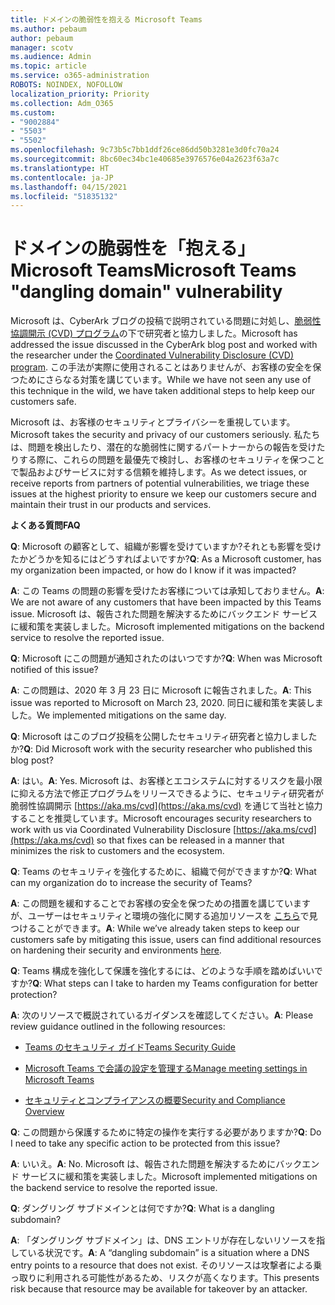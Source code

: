 ```yaml
---
title: ドメインの脆弱性を抱える Microsoft Teams
ms.author: pebaum
author: pebaum
manager: scotv
ms.audience: Admin
ms.topic: article
ms.service: o365-administration
ROBOTS: NOINDEX, NOFOLLOW
localization_priority: Priority
ms.collection: Adm_O365
ms.custom:
- "9002884"
- "5503"
- "5502"
ms.openlocfilehash: 9c73b5c7bb1ddf26ce86dd50b3281e3d0fc70a24
ms.sourcegitcommit: 8bc60ec34bc1e40685e3976576e04a2623f63a7c
ms.translationtype: HT
ms.contentlocale: ja-JP
ms.lasthandoff: 04/15/2021
ms.locfileid: "51835132"
---
```

# <a name="microsoft-teams-dangling-domain-vulnerability"></a><span data-ttu-id="a45ca-102">ドメインの脆弱性を「抱える」 Microsoft Teams</span><span class="sxs-lookup"><span data-stu-id="a45ca-102">Microsoft Teams "dangling domain" vulnerability</span></span>

<span data-ttu-id="a45ca-103">Microsoft は、CyberArk ブログの投稿で説明されている問題に対処し、[脆弱性協調開示 (CVD) プログラム](https://aka.ms/cvd)の下で研究者と協力しました。</span><span class="sxs-lookup"><span data-stu-id="a45ca-103">Microsoft has addressed the issue discussed in the CyberArk blog post and worked with the researcher under the [Coordinated Vulnerability Disclosure (CVD) program](https://aka.ms/cvd).</span></span> <span data-ttu-id="a45ca-104">この手法が実際に使用されることはありませんが、お客様の安全を保つためにさらなる対策を講じています。</span><span class="sxs-lookup"><span data-stu-id="a45ca-104">While we have not seen any use of this technique in the wild, we have taken additional steps to help keep our customers safe.</span></span>

<span data-ttu-id="a45ca-105">Microsoft は、お客様のセキュリティとプライバシーを重視しています。</span><span class="sxs-lookup"><span data-stu-id="a45ca-105">Microsoft takes the security and privacy of our customers seriously.</span></span> <span data-ttu-id="a45ca-106">私たちは、問題を検出したり、潜在的な脆弱性に関するパートナーからの報告を受けたりする際に、これらの問題を最優先で検討し、お客様のセキュリティを保つことで製品およびサービスに対する信頼を維持します。</span><span class="sxs-lookup"><span data-stu-id="a45ca-106">As we detect issues, or receive reports from partners of potential vulnerabilities, we triage these issues at the highest priority to ensure we keep our customers secure and maintain their trust in our products and services.</span></span>

<span data-ttu-id="a45ca-107">**よくある質問**</span><span class="sxs-lookup"><span data-stu-id="a45ca-107">**FAQ**</span></span>

<span data-ttu-id="a45ca-108">**Q**: Microsoft の顧客として、組織が影響を受けていますか?それとも影響を受けたかどうかを知るにはどうすればよいですか?</span><span class="sxs-lookup"><span data-stu-id="a45ca-108">**Q**: As a Microsoft customer, has my organization been impacted, or how do I know if it was impacted?</span></span>

<span data-ttu-id="a45ca-109">**A**: この Teams の問題の影響を受けたお客様については承知しておりません。</span><span class="sxs-lookup"><span data-stu-id="a45ca-109">**A**: We are not aware of any customers that have been impacted by this Teams issue.</span></span> <span data-ttu-id="a45ca-110">Microsoft は、報告された問題を解決するためにバックエンド サービスに緩和策を実装しました。</span><span class="sxs-lookup"><span data-stu-id="a45ca-110">Microsoft implemented mitigations on the backend service to resolve the reported issue.</span></span>

<span data-ttu-id="a45ca-111">**Q**: Microsoft にこの問題が通知されたのはいつですか?</span><span class="sxs-lookup"><span data-stu-id="a45ca-111">**Q**: When was Microsoft notified of this issue?</span></span>

<span data-ttu-id="a45ca-112">**A**: この問題は、2020 年 3 月 23 日に Microsoft に報告されました。</span><span class="sxs-lookup"><span data-stu-id="a45ca-112">**A**: This issue was reported to Microsoft on March 23, 2020.</span></span> <span data-ttu-id="a45ca-113">同日に緩和策を実装しました。</span><span class="sxs-lookup"><span data-stu-id="a45ca-113">We implemented mitigations on the same day.</span></span>

<span data-ttu-id="a45ca-114">**Q**: Microsoft はこのブログ投稿を公開したセキュリティ研究者と協力しましたか?</span><span class="sxs-lookup"><span data-stu-id="a45ca-114">**Q**: Did Microsoft work with the security researcher who published this blog post?</span></span>

<span data-ttu-id="a45ca-115">**A**: はい。</span><span class="sxs-lookup"><span data-stu-id="a45ca-115">**A**: Yes.</span></span> <span data-ttu-id="a45ca-116">Microsoft は、お客様とエコシステムに対するリスクを最小限に抑える方法で修正プログラムをリリースできるように、セキュリティ研究者が脆弱性協調開示 [https://aka.ms/cvd](https://aka.ms/cvd) を通じて当社と協力することを推奨しています。</span><span class="sxs-lookup"><span data-stu-id="a45ca-116">Microsoft encourages security researchers to work with us via Coordinated Vulnerability Disclosure [https://aka.ms/cvd](https://aka.ms/cvd) so that fixes can be released in a manner that minimizes the risk to customers and the ecosystem.</span></span>  

<span data-ttu-id="a45ca-117">**Q**: Teams のセキュリティを強化するために、組織で何ができますか?</span><span class="sxs-lookup"><span data-stu-id="a45ca-117">**Q**: What can my organization do to increase the security of Teams?</span></span>  

<span data-ttu-id="a45ca-118">**A**: この問題を緩和することでお客様の安全を保つための措置を講じていますが、ユーザーはセキュリティと環境の強化に関する追加リソースを [こちら](https://www.microsoft.com/microsoft-365/blog/2020/04/06/it-professionals-privacy-security-microsoft-teams/)で見つけることができます。</span><span class="sxs-lookup"><span data-stu-id="a45ca-118">**A**: While we’ve already taken steps to keep our customers safe by mitigating this issue, users can find additional resources on hardening their security and environments [here](https://www.microsoft.com/microsoft-365/blog/2020/04/06/it-professionals-privacy-security-microsoft-teams/).</span></span>  

<span data-ttu-id="a45ca-119">**Q**: Teams 構成を強化して保護を強化するには、どのような手順を踏めばいいですか?</span><span class="sxs-lookup"><span data-stu-id="a45ca-119">**Q**: What steps can I take to harden my Teams configuration for better protection?</span></span>

<span data-ttu-id="a45ca-120">**A**: 次のリソースで概説されているガイダンスを確認してください。</span><span class="sxs-lookup"><span data-stu-id="a45ca-120">**A**: Please review guidance outlined in the following resources:</span></span> 

- [<span data-ttu-id="a45ca-121">Teams のセキュリティ ガイド</span><span class="sxs-lookup"><span data-stu-id="a45ca-121">Teams Security Guide</span></span>](https://docs.microsoft.com/microsoftteams/teams-security-guide)

- [<span data-ttu-id="a45ca-122">Microsoft Teams で会議の設定を管理する</span><span class="sxs-lookup"><span data-stu-id="a45ca-122">Manage meeting settings in Microsoft Teams</span></span>](https://docs.microsoft.com/microsoftteams/meeting-settings-in-teams)

- [<span data-ttu-id="a45ca-123">セキュリティとコンプライアンスの概要</span><span class="sxs-lookup"><span data-stu-id="a45ca-123">Security and Compliance Overview</span></span>](https://docs.microsoft.com/microsoftteams/security-compliance-overview)

<span data-ttu-id="a45ca-124">**Q**: この問題から保護するために特定の操作を実行する必要がありますか?</span><span class="sxs-lookup"><span data-stu-id="a45ca-124">**Q**: Do I need to take any specific action to be protected from this issue?</span></span>

<span data-ttu-id="a45ca-125">**A**: いいえ。</span><span class="sxs-lookup"><span data-stu-id="a45ca-125">**A**: No.</span></span> <span data-ttu-id="a45ca-126">Microsoft は、報告された問題を解決するためにバックエンド サービスに緩和策を実装しました。</span><span class="sxs-lookup"><span data-stu-id="a45ca-126">Microsoft implemented mitigations on the backend service to resolve the reported issue.</span></span>

<span data-ttu-id="a45ca-127">**Q**: ダングリング サブドメインとは何ですか?</span><span class="sxs-lookup"><span data-stu-id="a45ca-127">**Q**: What is a dangling subdomain?</span></span>

<span data-ttu-id="a45ca-128">**A**: 「ダングリング サブドメイン」は、DNS エントリが存在しないリソースを指している状況です。</span><span class="sxs-lookup"><span data-stu-id="a45ca-128">**A**:  A “dangling subdomain” is a situation where a DNS entry points to a resource that does not exist.</span></span>  <span data-ttu-id="a45ca-129">そのリソースは攻撃者による乗っ取りに利用される可能性があるため、リスクが高くなります。</span><span class="sxs-lookup"><span data-stu-id="a45ca-129">This presents risk because that resource may be available for takeover by an attacker.</span></span>
